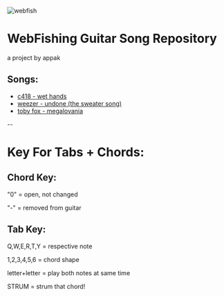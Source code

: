 ![webfish](https://www.spriters-resource.com/resources/sheets/239/241992.png?updated=1729977503)

# WebFishing Guitar Song Repository
a project by appak

## Songs:

- [c418 - wet hands](https://starg3n.github.io/webfishingsongs/C418%20-%20Wet%20Hands.md)
- [weezer - undone (the sweater song)](https://starg3n.github.io/webfishingsongs/Weezer%20-%20Undone%20(The%20Sweater%20Song).md)
- [toby fox - megalovania](https://starg3n.github.io/webfishingsongs/Toby%20Fox%20-%20MEGALOVANIA.md)

--

# Key For Tabs + Chords:
## Chord Key:

"0" = open, not changed

"-" = removed from guitar

## Tab Key:

Q,W,E,R,T,Y = respective note

1,2,3,4,5,6 = chord shape

letter+letter = play both notes at same time

STRUM = strum that chord!
